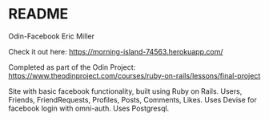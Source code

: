 # README

Odin-Facebook
Eric Miller

Check it out here: https://morning-island-74563.herokuapp.com/

Completed as part of the Odin Project: https://www.theodinproject.com/courses/ruby-on-rails/lessons/final-project

Site with basic facebook functionality, built using Ruby on Rails. Users, Friends, FriendRequests, Profiles, Posts, Comments, Likes. Uses Devise for facebook login with omni-auth. Uses Postgresql.


